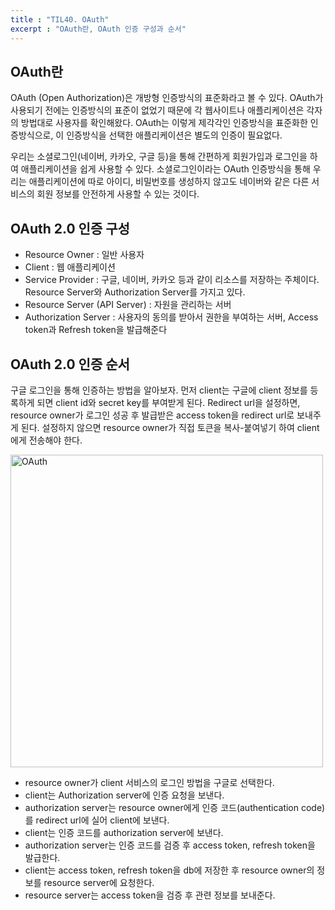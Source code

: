 ```yaml
---
title : "TIL40. OAuth"
excerpt : "OAuth란, OAuth 인증 구성과 순서"
---
```


## OAuth란
OAuth (Open Authorization)은 개방형 인증방식의 표준화라고 볼 수 있다.
OAuth가 사용되기 전에는 인증방식의 표준이 없었기 때문에 각 웹사이트나 애플리케이션은 각자의 방법대로 사용자를 확인해왔다.
OAuth는 이렇게 제각각인 인증방식을 표준화한 인증방식으로, 이 인증방식을 선택한 애플리케이션은 별도의 인증이 필요없다.
<br>

우리는 소셜로그인(네이버, 카카오, 구글 등)을 통해 간편하게 회원가입과 로그인을 하여 애플리케이션을 쉽게 사용할 수 있다. 
소셜로그인이라는 OAuth 인증방식을 통해 우리는 애플리케이션에 따로 아이디, 비밀번호를 생성하지 않고도 네이버와 같은 다른 서비스의 회원 정보를 안전하게 사용할 수 있는 것이다. 

## OAuth 2.0 인증 구성
- Resource Owner : 일반 사용자
- Client : 웹 애플리케이션
- Service Provider : 구글, 네이버, 카카오 등과 같이 리소스를 저장하는 주체이다. Resource Server와 Authorization Server를 가지고 있다.
- Resource Server (API Server) : 자원을 관리하는 서버
- Authorization Server : 사용자의 동의를 받아서 권한을 부여하는 서버, Access token과 Refresh token을 발급해준다

## OAuth 2.0 인증 순서
구글 로그인을 통해 인증하는 방법을 알아보자.
먼저 client는 구글에 client 정보를 등록하게 되면 client id와 secret key를 부여받게 된다.
Redirect url을 설정하면, resource owner가 로그인 성공 후 발급받은 access token을 redirect url로 보내주게 된다.
설정하지 않으면 resource owner가 직접 토큰을 복사-붙여넣기 하여 client에게 전송해야 한다. 

<img width="500" alt="OAuth" src="https://user-images.githubusercontent.com/63541271/140735575-30ad19f9-3440-4963-8cf4-9705a176e3da.png">

- resource owner가 client 서비스의 로그인 방법을 구글로 선택한다.
- client는 Authorization server에 인증 요청을 보낸다.
- authorization server는 resource owner에게 인증 코드(authentication code)를 redirect url에 실어 client에 보낸다. 
- client는 인증 코드를 authorization server에 보낸다.
- authorization server는 인증 코드를 검증 후 access token, refresh token을 발급한다.
- client는 access token, refresh token을 db에 저장한 후 resource owner의 정보를 resource server에 요청한다.
- resource server는 access token을 검증 후 관련 정보를 보내준다.
